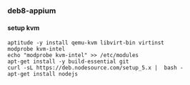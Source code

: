 ### deb8-appium

#### setup kvm
    aptitude -y install qemu-kvm libvirt-bin virtinst 
    modprobe kvm-intel
    echo "modprobe kvm-intel" >> /etc/modules
    apt-get install -y build-essential git
    curl -sL https://deb.nodesource.com/setup_5.x |  bash -
    apt-get install nodejs

